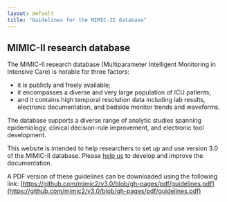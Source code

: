 ```yaml
---
layout: default
title: "Guidelines for the MIMIC-II database"
---
```


## MIMIC-II research database

The MIMIC-II research database (Multiparameter Intelligent Monitoring in Intensive Care) is notable for three factors: 

- it is publicly and freely available; 
- it encompasses a diverse and very large population of ICU patients; 
- and it contains high temporal resolution data including lab results, electronic documentation, and bedside monitor trends and waveforms. 

The database supports a diverse range of analytic studies spanning epidemiology, clinical decision-rule improvement, and electronic tool development.

This website is intended to help researchers to set up and use version 3.0 of the MIMIC-II database. Please [help us](bac/contributing.html) to develop and improve the documentation.

A PDF version of these guidelines can be downloaded using the following link:
[https://github.com/mimic2/v3.0/blob/gh-pages/pdf/guidelines.pdf](https://github.com/mimic2/v3.0/blob/gh-pages/pdf/guidelines.pdf)


